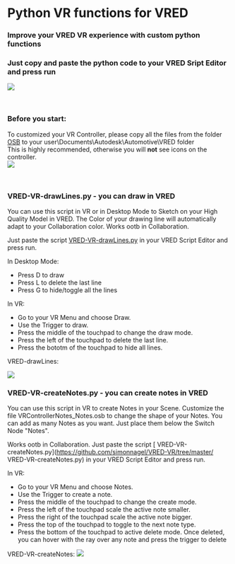 # Python VR functions for VRED
### Improve your VRED VR experience with custom python functions
### Just copy and paste the python code to your VRED Sript Editor and press run

![](images/VRED-VR-drawLines.gif)

<br>



### Before you start:
To customized your VR Controller, please copy all the files from the folder [OSB](https://github.com/simonnagel/VRED-VR/tree/master/OSB) to your user\Documents\Autodesk\Automotive\VRED folder
<br>
This is highly recommended, otherwise you will __not__ see icons on the controller.
<br>
![](images/VRED-VR-ScreenshotOsbFiles.png)

<br>

### VRED-VR-drawLines.py - you can draw in VRED
You can use this script in VR or in Desktop Mode to Sketch on your High Quality Model in VRED.
The Color of your drawing line will automatically adapt to your Collaboration color.
Works ootb in Collaboration.

Just paste the script [VRED-VR-drawLines.py](https://github.com/simonnagel/VRED-VR/tree/master/VRED-VR-drawLines.py) in your VRED Script Editor and press run.

In Desktop Mode: 
- Press D to draw
- Press L to delete the last line 
- Press G to hide/toggle all the lines 

In VR: 
- Go to your VR Menu and choose Draw. 
- Use the Trigger to draw.
- Press the middle of the touchpad to change the draw mode.
- Press the left of the touchpad to delete the last line.
- Press the bototm of the touchpad to hide all lines.

VRED-drawLines:

![](images/VRED-VR-drawLines2.gif)


### VRED-VR-createNotes.py - you can create notes in VRED
You can use this script in VR to create Notes in your Scene. 
Customize the file VRControllerNotes_Notes.osb to change the shape of your Notes. You can add as many Notes as you want. Just place them below the Switch Node "Notes".

Works ootb in Collaboration.
Just paste the script [ VRED-VR-createNotes.py](https://github.com/simonnagel/VRED-VR/tree/master/ VRED-VR-createNotes.py) in your VRED Script Editor and press run.


In VR: 
- Go to your VR Menu and choose Notes.
- Use the Trigger to create a note.
- Press the middle of the touchpad to change the create mode.
- Press the left of the touchpad scale the active note smaller.
- Press the right of the touchpad scale the active note bigger.
- Press the top of the touchpad to toggle to the next note type.
- Press the bottom of the touchpad to active delete mode. Once deleted, you can hover with the ray over any note and press the trigger to delete

VRED-VR-createNotes:
![](images/VRED-VR-createNotes.gif)

